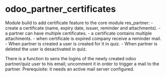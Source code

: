 # odoo_partner_certificates

Module build to add certificate feature to the core module res_partner:
    - create a certificate (name, expiry date, issuer, reminder and attachments).
    - a partner can have multiple certificates.
    - a certificate contains multiple attachments.
    - when certificate is expired company receive a reminder mail.
    - When partner is created a user is created for it in quiz.
    - When partner is deleted the user is desactivated in quiz.

There is a function to sens the logins of the newly created odoo partner/quiz user to his email; 
uncomment it in order to trigger a mail to the partner. Prerequisite: it needs an active mail server configured.